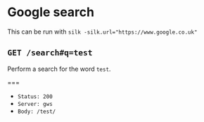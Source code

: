 # Google search

This can be run with `silk -silk.url="https://www.google.co.uk"`

## `GET /search#q=test`

Perform a search for the word `test`.

===

* `Status: 200`
* `Server: gws`
* `Body: /test/`